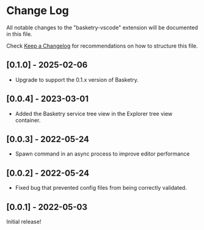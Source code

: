 # Change Log

All notable changes to the "basketry-vscode" extension will be documented in this file.

Check [Keep a Changelog](http://keepachangelog.com/) for recommendations on how to structure this file.

## [0.1.0] - 2025-02-06

- Upgrade to support the 0.1.x version of Basketry.

## [0.0.4] - 2023-03-01

- Added the Basketry service tree view in the Explorer tree view container.

## [0.0.3] - 2022-05-24

- Spawn command in an async process to improve editor performance

## [0.0.2] - 2022-05-24

- Fixed bug that prevented config files from being correctly validated.

## [0.0.1] - 2022-05-03

Initial release!
